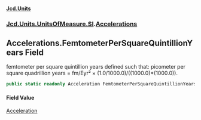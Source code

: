 #### [Jcd.Units](index.md 'index')
### [Jcd.Units.UnitsOfMeasure.SI](Jcd.Units.UnitsOfMeasure.SI.md 'Jcd.Units.UnitsOfMeasure.SI').[Accelerations](Accelerations.md 'Jcd.Units.UnitsOfMeasure.SI.Accelerations')

## Accelerations.FemtometerPerSquareQuintillionYears Field

femtometer per square quintillion years defined such that: picometer per square quadrillion years = fm/Eyr² ×
(1.0/1000.0)/((1000.0)*(1000.0)).

```csharp
public static readonly Acceleration FemtometerPerSquareQuintillionYears;
```

#### Field Value
[Acceleration](Acceleration.md 'Jcd.Units.UnitTypes.Acceleration')